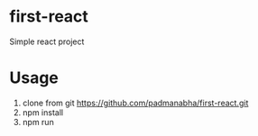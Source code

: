 # first-react
Simple react project

# Usage

1. clone from git https://github.com/padmanabha/first-react.git
2. npm install
3. npm run
